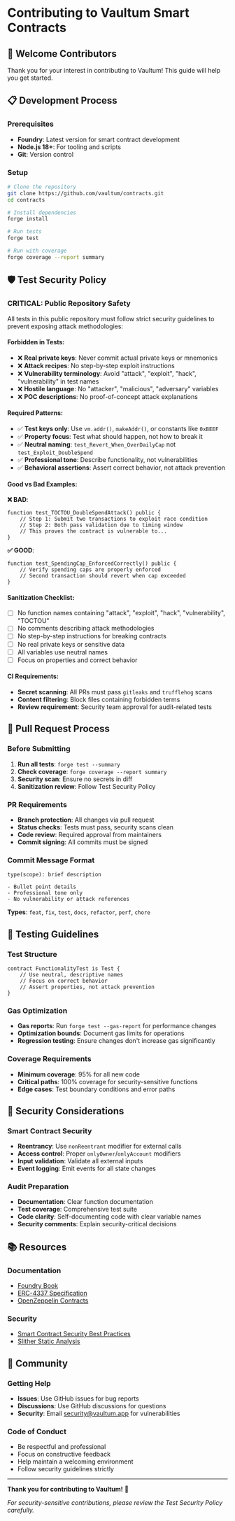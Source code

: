# Contributing to Vaultum Smart Contracts

## 🚀 Welcome Contributors

Thank you for your interest in contributing to Vaultum! This guide will help you get started.

## 📋 Development Process

### Prerequisites
- **Foundry**: Latest version for smart contract development
- **Node.js 18+**: For tooling and scripts
- **Git**: Version control

### Setup
```bash
# Clone the repository
git clone https://github.com/vaultum/contracts.git
cd contracts

# Install dependencies
forge install

# Run tests
forge test

# Run with coverage
forge coverage --report summary
```

## 🛡️ Test Security Policy

### **CRITICAL: Public Repository Safety**

All tests in this public repository must follow strict security guidelines to prevent exposing attack methodologies:

#### **Forbidden in Tests**:
- ❌ **Real private keys**: Never commit actual private keys or mnemonics
- ❌ **Attack recipes**: No step-by-step exploit instructions
- ❌ **Vulnerability terminology**: Avoid "attack", "exploit", "hack", "vulnerability" in test names
- ❌ **Hostile language**: No "attacker", "malicious", "adversary" variables
- ❌ **POC descriptions**: No proof-of-concept attack explanations

#### **Required Patterns**:
- ✅ **Test keys only**: Use `vm.addr()`, `makeAddr()`, or constants like `0xBEEF`
- ✅ **Property focus**: Test what should happen, not how to break it
- ✅ **Neutral naming**: `test_Revert_When_OverDailyCap` not `test_Exploit_DoubleSpend`
- ✅ **Professional tone**: Describe functionality, not vulnerabilities
- ✅ **Behavioral assertions**: Assert correct behavior, not attack prevention

#### **Good vs Bad Examples**:

**❌ BAD**:
```solidity
function test_TOCTOU_DoubleSpendAttack() public {
    // Step 1: Submit two transactions to exploit race condition
    // Step 2: Both pass validation due to timing window
    // This proves the contract is vulnerable to...
}
```

**✅ GOOD**:
```solidity
function test_SpendingCap_EnforcedCorrectly() public {
    // Verify spending caps are properly enforced
    // Second transaction should revert when cap exceeded
}
```

#### **Sanitization Checklist**:
- [ ] No function names containing "attack", "exploit", "hack", "vulnerability", "TOCTOU"
- [ ] No comments describing attack methodologies
- [ ] No step-by-step instructions for breaking contracts
- [ ] No real private keys or sensitive data
- [ ] All variables use neutral names
- [ ] Focus on properties and correct behavior

#### **CI Requirements**:
- **Secret scanning**: All PRs must pass `gitleaks` and `trufflehog` scans
- **Content filtering**: Block files containing forbidden terms
- **Review requirement**: Security team approval for audit-related tests

## 🔄 Pull Request Process

### Before Submitting
1. **Run all tests**: `forge test --summary`
2. **Check coverage**: `forge coverage --report summary`
3. **Security scan**: Ensure no secrets in diff
4. **Sanitization review**: Follow Test Security Policy

### PR Requirements
- **Branch protection**: All changes via pull request
- **Status checks**: Tests must pass, security scans clean
- **Code review**: Required approval from maintainers
- **Commit signing**: All commits must be signed

### Commit Message Format
```
type(scope): brief description

- Bullet point details
- Professional tone only
- No vulnerability or attack references
```

**Types**: `feat`, `fix`, `test`, `docs`, `refactor`, `perf`, `chore`

## 🧪 Testing Guidelines

### Test Structure
```solidity
contract FunctionalityTest is Test {
    // Use neutral, descriptive names
    // Focus on correct behavior
    // Assert properties, not attack prevention
}
```

### Gas Optimization
- **Gas reports**: Run `forge test --gas-report` for performance changes
- **Optimization bounds**: Document gas limits for operations
- **Regression testing**: Ensure changes don't increase gas significantly

### Coverage Requirements
- **Minimum coverage**: 95% for all new code
- **Critical paths**: 100% coverage for security-sensitive functions
- **Edge cases**: Test boundary conditions and error paths

## 🔐 Security Considerations

### Smart Contract Security
- **Reentrancy**: Use `nonReentrant` modifier for external calls
- **Access control**: Proper `onlyOwner`/`onlyAccount` modifiers
- **Input validation**: Validate all external inputs
- **Event logging**: Emit events for all state changes

### Audit Preparation
- **Documentation**: Clear function documentation
- **Test coverage**: Comprehensive test suite
- **Code clarity**: Self-documenting code with clear variable names
- **Security comments**: Explain security-critical decisions

## 📚 Resources

### Documentation
- [Foundry Book](https://book.getfoundry.sh/)
- [ERC-4337 Specification](https://eips.ethereum.org/EIPS/eip-4337)
- [OpenZeppelin Contracts](https://docs.openzeppelin.com/contracts/)

### Security
- [Smart Contract Security Best Practices](https://consensys.github.io/smart-contract-best-practices/)
- [Slither Static Analysis](https://github.com/crytic/slither)

## 🤝 Community

### Getting Help
- **Issues**: Use GitHub issues for bug reports
- **Discussions**: Use GitHub discussions for questions
- **Security**: Email security@vaultum.app for vulnerabilities

### Code of Conduct
- Be respectful and professional
- Focus on constructive feedback
- Help maintain a welcoming environment
- Follow security guidelines strictly

---

**Thank you for contributing to Vaultum!** 🚀

*For security-sensitive contributions, please review the Test Security Policy carefully.*
